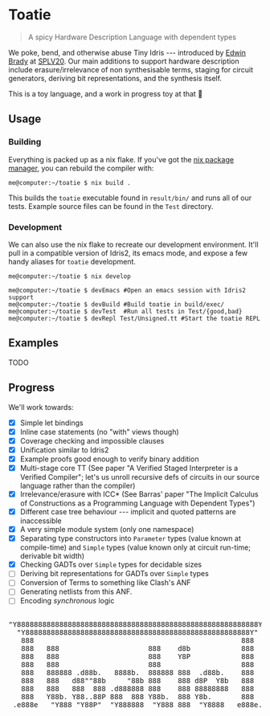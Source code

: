 # Toatie

> A spicy Hardware Description Language with dependent types

We poke, bend, and otherwise abuse Tiny Idris --- introduced by [Edwin
Brady](https://github.com/edwinb) at [SPLV20](https://github.com/edwinb/SPLV20).
Our main additions to support hardware description include erasure/irrelevance of
non synthesisable terms, staging for circuit generators, deriving bit
representations, and the synthesis itself.

This is a toy language, and a work in progress toy at that 🤷

## Usage

### Building

Everything is packed up as a nix flake. If you've got the [nix package
manager](https://nixos.org/manual/nix/stable/#chap-installation), you can
rebuild the compiler with:

```console
me@computer:~/toatie $ nix build .
```

This builds the `toatie` executable found in `result/bin/` and runs all of our
tests. Example source files can be found in the `Test` directory.

### Development

We can also use the nix flake to recreate our development environment. It'll
pull in a compatible version of Idris2, its emacs mode, and expose a few handy
aliases for `toatie` development.

```console
me@computer:~/toatie $ nix develop

me@computer:~/toatie $ devEmacs #Open an emacs session with Idris2 support
me@computer:~/toatie $ devBuild #Build toatie in build/exec/
me@computer:~/toatie $ devTest  #Run all tests in Test/{good,bad}
me@computer:~/toatie $ devRepl Test/Unsigned.tt #Start the toatie REPL
```

## Examples

TODO

## Progress

We'll work towards:

  - [X] Simple let bindings
  - [X] Inline case statements (no "with" views though)
  - [X] Coverage checking and impossible clauses
  - [X] Unification similar to Idris2
  - [X] Example proofs good enough to verify binary addition
  - [X] Multi-stage core TT (See paper "A Verified Staged Interpreter is a
        Verified Compiler"; let's us unroll recursive defs of circuits in our
        source language rather than the compiler)
  - [X] Irrelevance/erasure with ICC* (See Barras' paper "The Implicit Calculus
        of Constructions as a Programming Language with Dependent Types")
  - [X] Different case tree behaviour --- implicit and quoted patterns are inaccessible
  - [X] A very simple module system (only one namespace)
  - [X] Separating type constructors into `Parameter` types (value known at compile-time) and `Simple`
        types (value known only at circuit run-time; derivable bit width)
  - [X] Checking GADTs over `Simple` types for decidable sizes
  - [ ] Deriving bit representations for GADTs over `Simple` types
  - [ ] Conversion of Terms to something like Clash's ANF
  - [ ] Generating netlists from this ANF.
  - [ ] Encoding _synchronous_ logic

##

<pre>
"Y888888888888888888888888888888888888888888888888888888888Y"
  "Y88888888888888888888888888888888888888888888888888888Y"
   888                                                 888
   888   888                     888    d8b            888
   888   888                     888    Y8P            888
   888   888                     888                   888
   888   888888 .d88b.   8888b.  888888 888  .d88b.    888
   888   888   d88""88b     "88b 888    888 d8P  Y8b   888
   888   888   888  888 .d888888 888    888 88888888   888
   888   Y88b. Y88..88P 888  888 Y88b.  888 Y8b.       888
 .e888e   "Y888 "Y88P"  "Y888888  "Y888 888  "Y8888   e888e. 
</pre>                                               
